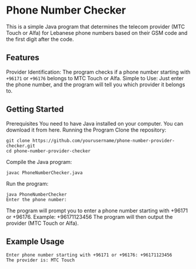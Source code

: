 # Phone Number Checker

This is a simple Java program that determines the telecom provider (MTC Touch or Alfa) for Lebanese phone numbers based on their GSM code and the first digit after the code.

## Features

Provider Identification: The program checks if a phone number starting with `+96171` or `+96176` belongs to MTC Touch or Alfa.
Simple to Use: Just enter the phone number, and the program will tell you which provider it belongs to.

## Getting Started
Prerequisites
You need to have Java installed on your computer. You can download it from here. 
Running the Program
Clone the repository:


```
git clone https://github.com/yourusername/phone-number-provider-checker.git
cd phone-number-provider-checker
```

Compile the Java program:
```
javac PhoneNumberChecker.java
```

Run the program:
```
java PhoneNumberChecker
Enter the phone number:
```

The program will prompt you to enter a phone number starting with +96171 or +96176.
Example: +96171123456
The program will then output the provider (MTC Touch or Alfa).

## Example Usage
```
Enter phone number starting with +96171 or +96176: +96171123456
The provider is: MTC Touch
```
